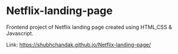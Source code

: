 # Netflix-landing-page
Frontend project of Netflix landing page created using HTML,CSS & Javascript.

Link: https://shubhchandak.github.io/Netflix-landing-page/
